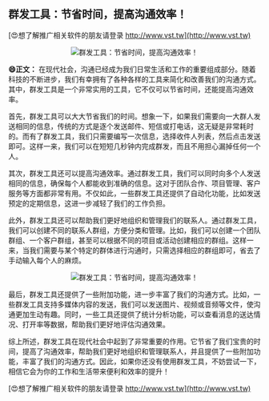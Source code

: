 ## **群发工具：节省时间，提高沟通效率！**

[😍想了解推广相关软件的朋友请登录 http://www.vst.tw](http://www.vst.tw)

 <center><img src="https://vst.tw/MP4/tuiguang/png/8.png" alt="群发工具：节省时间，提高沟通效率！"></center>

**😄正文：**
在现代社会，沟通已经成为我们日常生活和工作的重要组成部分。随着科技的不断进步，我们有幸拥有了各种各样的工具来简化和改善我们的沟通方式。其中，群发工具是一个非常实用的工具，它不仅可以节省时间，还能提高沟通效率。

首先，群发工具可以大大节省我们的时间。想象一下，如果我们需要向一大群人发送相同的信息，传统的方式是逐个发送邮件、短信或打电话，这无疑是非常耗时的。而有了群发工具，我们只需要编写一次信息，选择收件人列表，然后点击发送即可。这样一来，我们可以在短短几秒钟内完成群发，而且不用担心漏掉任何一个人。

其次，群发工具还可以提高沟通效率。通过群发工具，我们可以同时向多个人发送相同的信息，确保每个人都能收到准确的信息。这对于团队合作、项目管理、客户服务等方面都非常有用。不仅如此，一些群发工具还提供了自动化功能，比如发送预定的定期信息，这进一步减轻了我们的工作负担。

此外，群发工具还可以帮助我们更好地组织和管理我们的联系人。通过群发工具，我们可以创建不同的联系人群组，方便分类和管理。比如，我们可以创建一个团队群组、一个客户群组，甚至可以根据不同的项目或活动创建相应的群组。这样一来，当我们需要与某个特定的群体进行沟通时，只需选择相应的群组即可，省去了手动输入每个人的麻烦。

 <center><img src="https://vst.tw/MP4/tuiguang/png/5.png" alt="群发工具：节省时间，提高沟通效率！"></center>

最后，群发工具还提供了一些附加功能，进一步丰富了我们的沟通方式。比如，一些群发工具支持多媒体内容的发送，我们可以发送图片、视频或音频等文件，使沟通更加生动有趣。同时，一些工具还提供了统计分析功能，可以查看消息的送达情况、打开率等数据，帮助我们更好地评估沟通效果。

综上所述，群发工具在现代社会中起到了非常重要的作用。它节省了我们宝贵的时间，提高了沟通效率，帮助我们更好地组织和管理联系人，并且提供了一些附加功能，丰富了我们的沟通方式。因此，如果你还没有使用群发工具，不妨尝试一下，相信它会为你的工作和生活带来便利和效率的提升！

[😍想了解推广相关软件的朋友请登录 http://www.vst.tw](http://www.vst.tw)



